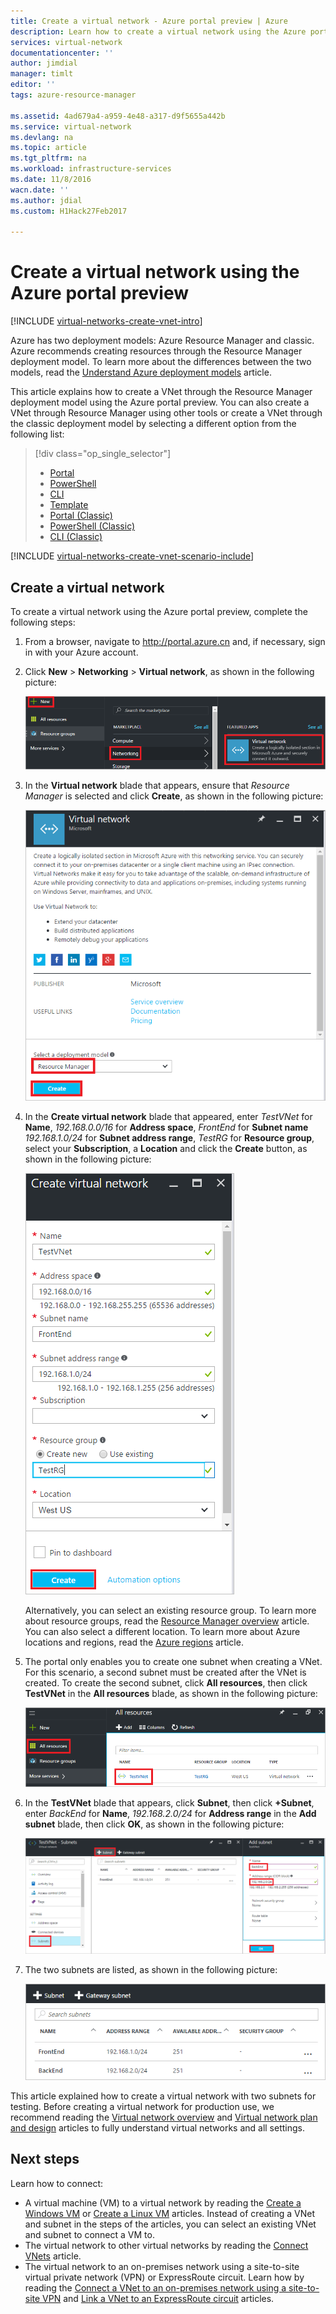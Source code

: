 ```yaml
---
title: Create a virtual network - Azure portal preview | Azure
description: Learn how to create a virtual network using the Azure portal preview.
services: virtual-network
documentationcenter: ''
author: jimdial
manager: timlt
editor: ''
tags: azure-resource-manager

ms.assetid: 4ad679a4-a959-4e48-a317-d9f5655a442b
ms.service: virtual-network
ms.devlang: na
ms.topic: article
ms.tgt_pltfrm: na
ms.workload: infrastructure-services
ms.date: 11/8/2016
wacn.date: ''
ms.author: jdial
ms.custom: H1Hack27Feb2017

---
```

# Create a virtual network using the Azure portal preview

[!INCLUDE [virtual-networks-create-vnet-intro](../../includes/virtual-networks-create-vnet-intro-include.md)]

Azure has two deployment models: Azure Resource Manager and classic. Azure recommends creating resources through the Resource Manager deployment model. To learn more about the differences between the two models, read the [Understand Azure deployment models](../azure-resource-manager/resource-manager-deployment-model.md) article.

This article explains how to create a VNet through the Resource Manager deployment model using the Azure portal preview. You can also create a VNet through Resource Manager using other tools or create a VNet through the classic deployment model by selecting a different option from the following list:

> [!div class="op_single_selector"]
> * [Portal](virtual-networks-create-vnet-arm-pportal.md)
> * [PowerShell](virtual-networks-create-vnet-arm-ps.md)
> * [CLI](virtual-networks-create-vnet-arm-cli.md)
> * [Template](virtual-networks-create-vnet-arm-template-click.md)
> * [Portal (Classic)](virtual-networks-create-vnet-classic-pportal.md)
> * [PowerShell (Classic)](virtual-networks-create-vnet-classic-netcfg-ps.md)
> * [CLI (Classic)](virtual-networks-create-vnet-classic-cli.md)

[!INCLUDE [virtual-networks-create-vnet-scenario-include](../../includes/virtual-networks-create-vnet-scenario-include.md)]

## Create a virtual network

To create a virtual network using the Azure portal preview, complete the following steps:

1. From a browser, navigate to http://portal.azure.cn and, if necessary, sign in with your Azure account.
2. Click **New** > **Networking** > **Virtual network**, as shown in the following picture:

    ![New Virtual Network](./media/virtual-network-create-vnet-arm-pportal/1.png)

3. In the **Virtual network** blade that appears, ensure that *Resource Manager* is selected and click **Create**, as shown in the following picture:

    ![Virtual Network](./media/virtual-network-create-vnet-arm-pportal/2.png)

4. In the **Create virtual network** blade that appeared, enter *TestVNet* for **Name**, *192.168.0.0/16* for **Address space**, *FrontEnd* for **Subnet name** *192.168.1.0/24* for **Subnet address range**, *TestRG* for **Resource group**, select your **Subscription**, a **Location** and click the **Create** button, as shown in the following picture:

    ![Create virtual network](./media/virtual-network-create-vnet-arm-pportal/3.png)

    Alternatively, you can select an existing resource group. To learn more about resource groups, read the [Resource Manager overview](../azure-resource-manager/resource-group-overview.md#resource-groups) article. You can also select a different location. To learn more about Azure locations and regions, read the [Azure regions](https://azure.microsoft.com/regions) article.

5. The portal only enables you to create one subnet when creating a VNet. For this scenario, a second subnet must be created after the VNet is created. To create the second subnet, click **All resources**, then click **TestVNet** in the **All resources** blade, as shown in the following picture:

    ![Created VNet](./media/virtual-network-create-vnet-arm-pportal/4.png)

6. In the **TestVNet** blade that appears, click **Subnet**, then click **+Subnet**, enter *BackEnd* for **Name**, *192.168.2.0/24* for **Address range** in the **Add subnet** blade, then click **OK**, as shown in the following picture:

    ![Add subnet](./media/virtual-network-create-vnet-arm-pportal/5.png)

7. The two subnets are listed, as shown in the following picture:

    ![List of subnets in VNet](./media/virtual-network-create-vnet-arm-pportal/6.png)

This article explained how to create a virtual network with two subnets for testing. Before creating a virtual network for production use, we recommend reading the [Virtual network overview](virtual-networks-overview.md) and [Virtual network plan and design](virtual-network-vnet-plan-design-arm.md) articles to fully understand virtual networks and all settings. 

## Next steps

Learn how to connect:

- A virtual machine (VM) to a virtual network by reading the [Create a Windows VM](../virtual-machines/virtual-machines-windows-hero-tutorial.md) or [Create a Linux VM](../virtual-machines/linux/quick-create-portal.md) articles. Instead of creating a VNet and subnet in the steps of the articles, you can select an existing VNet and subnet to connect a VM to.
- The virtual network to other virtual networks by reading the [Connect VNets](../vpn-gateway/vpn-gateway-howto-vnet-vnet-resource-manager-portal.md) article.
- The virtual network to an on-premises network using a site-to-site virtual private network (VPN) or ExpressRoute circuit. Learn how by reading the [Connect a VNet to an on-premises network using a site-to-site VPN](../vpn-gateway/vpn-gateway-howto-multi-site-to-site-resource-manager-portal.md) and [Link a VNet to an ExpressRoute circuit](../expressroute/expressroute-howto-linkvnet-portal-resource-manager.md) articles.
